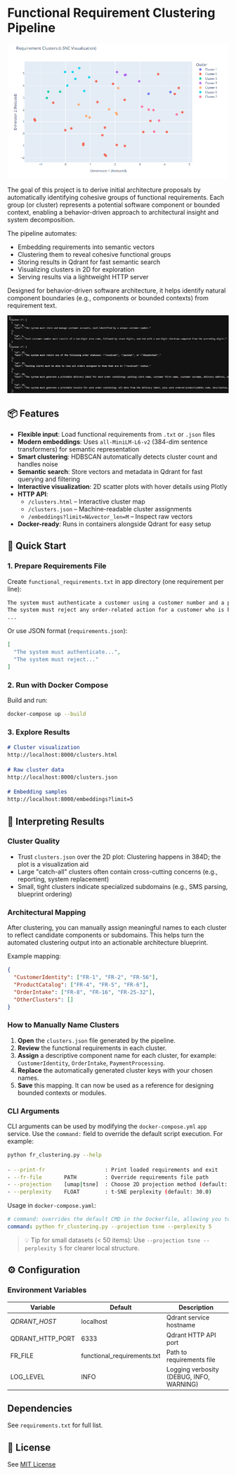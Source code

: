 # Functional Requirement Clustering Pipeline

![Visualization 2D](docs/vis.png)

The goal of this project is to derive initial architecture proposals by automatically identifying cohesive groups of functional requirements. Each group (or cluster) represents a potential software component or bounded context, enabling a behavior-driven approach to architectural insight and system decomposition.

The pipeline automates:

- Embedding requirements into semantic vectors
- Clustering them to reveal cohesive functional groups
- Storing results in Qdrant for fast semantic search
- Visualizing clusters in 2D for exploration
- Serving results via a lightweight HTTP server

Designed for behavior-driven software architecture, it helps identify natural component boundaries (e.g., components or bounded contexts) from requirement text.

![Clusters Json](docs/clusters.png)

## 📦 Features

- **Flexible input**: Load functional requirements from `.txt` or `.json` files
- **Modern embeddings**: Uses `all-MiniLM-L6-v2` (384-dim sentence transformers) for semantic representation
- **Smart clustering**: HDBSCAN automatically detects cluster count and handles noise
- **Semantic search**: Store vectors and metadata in Qdrant for fast querying and filtering
- **Interactive visualization**: 2D scatter plots with hover details using Plotly
- **HTTP API**:
  - `/clusters.html` – Interactive cluster map
  - `/clusters.json` – Machine-readable cluster assignments
  - `/embeddings?limit=N&vector_len=M` – Inspect raw vectors
- **Docker-ready**: Runs in containers alongside Qdrant for easy setup
## 🚀 Quick Start

### 1. Prepare Requirements File

Create `functional_requirements.txt` in app directory (one requirement per line):

```txt
The system must authenticate a customer using a customer number and a password.
The system must reject any order-related action for a customer who is blacklisted.
...
```

Or use JSON format (`requirements.json`):

```json
[
  "The system must authenticate...",
  "The system must reject..."
]
```

### 2. Run with Docker Compose
Build and run:
```bash
docker-compose up --build
```

### 3. Explore Results
```markdown
# Cluster visualization
http://localhost:8000/clusters.html

# Raw cluster data
http://localhost:8000/clusters.json

# Embedding samples
http://localhost:8000/embeddings?limit=5
```

## 🧠 Interpreting Results

### Cluster Quality

- Trust `clusters.json` over the 2D plot: Clustering happens in 384D; the plot is a visualization aid
- Large "catch-all" clusters often contain cross-cutting concerns (e.g., reporting, system replacement)
- Small, tight clusters indicate specialized subdomains (e.g., SMS parsing, blueprint ordering)

### Architectural Mapping

After clustering, you can manually assign meaningful names to each cluster to reflect candidate components or subdomains. This helps turn the automated clustering output into an actionable architecture blueprint.

Example mapping:

```json
{
  "CustomerIdentity": ["FR-1", "FR-2", "FR-56"],
  "ProductCatalog": ["FR-4", "FR-5", "FR-6"],
  "OrderIntake": ["FR-8", "FR-16", "FR-25-32"],
  "OtherClusters": []
}
```

### How to Manually Name Clusters

1. **Open** the `clusters.json` file generated by the pipeline.  
2. **Review** the functional requirements in each cluster.  
3. **Assign** a descriptive component name for each cluster, for example: `CustomerIdentity`, `OrderIntake`, `PaymentProcessing`.  
4. **Replace** the automatically generated cluster keys with your chosen names.  
5. **Save** this mapping. It can now be used as a reference for designing bounded contexts or modules.

### CLI Arguments

CLI arguments can be used by modifying the `docker-compose.yml` `app` service. Use the `command:` field to override the default script execution. For example:

```bash
python fr_clustering.py --help

- --print-fr                   : Print loaded requirements and exit
- --fr-file       PATH         : Override requirements file path
- --projection    [umap|tsne]  : Choose 2D projection method (default: tsne)
- --perplexity    FLOAT        : t-SNE perplexity (default: 30.0)
```

Usage in ``docker-compose.yaml``:

```yaml
# command: overrides the default CMD in the Dockerfile, allowing you to specify CLI arguments.
command: python fr_clustering.py --projection tsne --perplexity 5
```

>💡 Tip for small datasets (< 50 items): Use `--projection tsne --perplexity 5` for clearer local structure. 

## ⚙️ Configuration

### Environment Variables

| Variable | Default | Description |
|----------|---------|-------------|
| *QDRANT_HOST* | localhost | Qdrant service hostname |
| QDRANT_HTTP_PORT | 6333 | Qdrant HTTP API port |
| FR_FILE | functional_requirements.txt | Path to requirements file |
| LOG_LEVEL | INFO | Logging verbosity (DEBUG, INFO, WARNING) |

## Dependencies

See `requirements.txt` for full list.

## 📜 License

See [MIT License](LICENSE.md)

